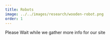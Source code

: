 ```yaml
---
title: Robots
image: ../../images/research/wooden-robot.png
order: 1
---
```

Please Wait while we gather more info for our site